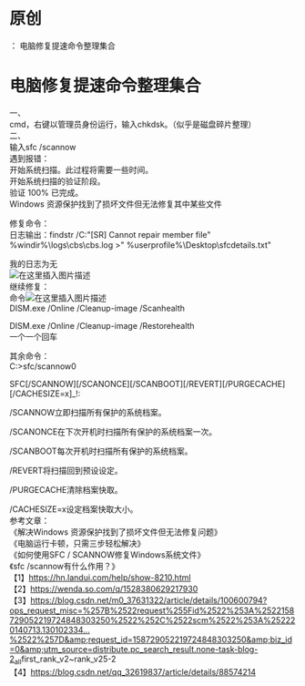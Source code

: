 # 原创

： 电脑修复提速命令整理集合

# 电脑修复提速命令整理集合

一、<br/> cmd，右键以管理员身份运行，输入chkdsk。（似乎是磁盘碎片整理）<br/> 二、<br/> 输入sfc /scannow<br/> 遇到报错：<br/> 开始系统扫描。此过程将需要一些时间。<br/>
开始系统扫描的验证阶段。<br/> 验证 100% 已完成。<br/> Windows 资源保护找到了损坏文件但无法修复其中某些文件

修复命令：<br/> 日志输出：findstr /C:"[SR] Cannot repair member file" %windir%\logs\cbs\cbs.log &gt;"
%userprofile%\Desktop\sfcdetails.txt"

我的日志为无<br/> <img alt="在这里插入图片描述" src="https://img-blog.csdnimg.cn/20200419180548927.png?x-oss-process=image/watermark,type_ZmFuZ3poZW5naGVpdGk,shadow_10,text_aHR0cHM6Ly9ibG9nLmNzZG4ubmV0L3B5dGhvbl9fcmVwb3J0ZWQ=,size_16,color_FFFFFF,t_70"/><br/>
继续修复：<br/>
命令<img alt="在这里插入图片描述" src="https://img-blog.csdnimg.cn/2020041918064381.png?x-oss-process=image/watermark,type_ZmFuZ3poZW5naGVpdGk,shadow_10,text_aHR0cHM6Ly9ibG9nLmNzZG4ubmV0L3B5dGhvbl9fcmVwb3J0ZWQ=,size_16,color_FFFFFF,t_70"/><br/>
DISM.exe /Online /Cleanup-image /Scanhealth

DISM.exe /Online /Cleanup-image /Restorehealth<br/> 一个一个回车

其余命令：<br/> C:&gt;sfc/scannow0

SFC[/SCANNOW][/SCANONCE][/SCANBOOT][/REVERT][/PURGECACHE][/CACHESIZE=x]_!:

/SCANNOW立即扫描所有保护的系统档案。

/SCANONCE在下次开机时扫描所有保护的系统档案一次。

/SCANBOOT每次开机时扫描所有保护的系统档案。

/REVERT将扫描回到预设设定。

/PURGECACHE清除档案快取。

/CACHESIZE=x设定档案快取大小。<br/> 参考文章：<br/> 《解决Windows 资源保护找到了损坏文件但无法修复问题》<br/> 《电脑运行卡顿，只需三步轻松解决》<br/> 《如何使用SFC /
SCANNOW修复Windows系统文件》<br/> 《sfc /scannow有什么作用？》<br/> 【1】https://hn.landui.com/help/show-8210.html<br/>
【2】https://wenda.so.com/q/1528380629217930<br/>
【3】https://blog.csdn.net/m0_37631322/article/details/100600794?ops_request_misc=%257B%2522request%255Fid%2522%253A%2522158729052219724848303250%2522%252C%2522scm%2522%253A%252220140713.130102334…%2522%257D&amp;request_id=158729052219724848303250&amp;biz_id=0&amp;utm_source=distribute.pc_search_result.none-task-blog-2<sub>all</sub>first_rank_v2~rank_v25-2<br/>
【4】https://blog.csdn.net/qq_32619837/article/details/88574214
